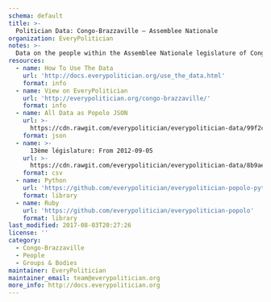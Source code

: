 ```yaml
---
schema: default
title: >-
  Politician Data: Congo-Brazzaville — Assemblee Nationale
organization: EveryPolitician
notes: >-
  Data on the people within the Assemblee Nationale legislature of Congo-Brazzaville.
resources:
  - name: How To Use The Data
    url: 'http://docs.everypolitician.org/use_the_data.html'
    format: info
  - name: View on EveryPolitician
    url: 'http://everypolitician.org/congo-brazzaville/'
    format: info
  - name: All Data as Popolo JSON
    url: >-
      https://cdn.rawgit.com/everypolitician/everypolitician-data/99f2cd845ec2181dd2806026d2cddb3c8f10b631/data/Congo-Brazzaville/Assembly/ep-popolo-v1.0.json
    format: json
  - name: >-
      13ème législature: From 2012-09-05
    url: >-
      https://cdn.rawgit.com/everypolitician/everypolitician-data/8b9ae9fc92b221a030dd5959c450be73ebde0ce3/data/Congo-Brazzaville/Assembly/term-13.csv
    format: csv
  - name: Python
    url: 'https://github.com/everypolitician/everypolitician-popolo-python'
    format: library
  - name: Ruby
    url: 'https://github.com/everypolitician/everypolitician-popolo'
    format: library
last_modified: 2017-08-03T20:27:26
license: ''
category:
  - Congo-Brazzaville
  - People
  - Groups & Bodies
maintainer: EveryPolitician
maintainer_email: team@everypolitician.org
more_info: http://docs.everypolitician.org
---
```

